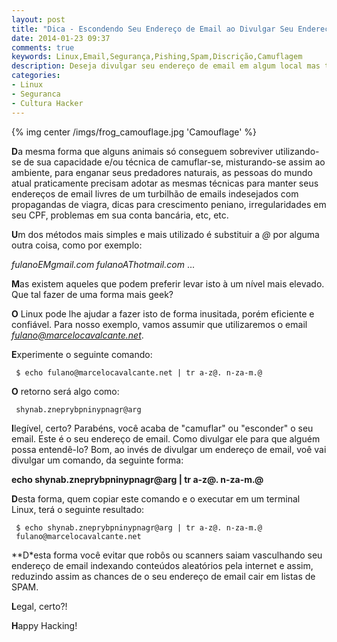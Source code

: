 ```yaml
---
layout: post
title: "Dica - Escondendo Seu Endereço de Email ao Divulgar Seu Endereço de Email"
date: 2014-01-23 09:37
comments: true
keywords: Linux,Email,Segurança,Pishing,Spam,Discrição,Camuflagem
description: Deseja divulgar seu endereço de email em algum local mas tem medo de ser vítima de pishing e passar a receber trocentos emails indesejados por conta disso? Experimente esconder seu endereço de email ao mesmo tempo que o divulga...
categories:
- Linux
- Seguranca
- Cultura Hacker
---
```

{% img center /imgs/frog_camouflage.jpg 'Camouflage' %}

**D**a mesma forma que alguns animais só conseguem sobreviver utilizando-se de sua capacidade e/ou técnica de camuflar-se, misturando-se assim ao ambiente, para enganar seus predadores naturais, as pessoas do mundo atual praticamente precisam adotar as mesmas técnicas para manter seus endereços de email livres de um turbilhão de emails indesejados com propagandas de viagra, dicas para crescimento peniano, irregularidades em seu CPF, problemas em sua conta bancária, etc, etc.

**U**m dos métodos mais simples e mais utilizado é substituir a *@* por alguma outra coisa, como por exemplo:

*fulanoEMgmail.com*
*fulanoAThotmail.com*
...

**M**as existem aqueles que podem preferir levar isto à um nível mais elevado. Que tal fazer de uma forma mais geek?

**O** Linux pode lhe ajudar a fazer isto de forma inusitada, porém eficiente e confiável. Para nosso exemplo, vamos assumir que utilizaremos o email *fulano@marcelocavalcante.net*.

**E**xperimente o seguinte comando:

```
 $ echo fulano@marcelocavalcante.net | tr a-z@. n-za-m.@
```

**O** retorno será algo como:

```
 shynab.zneprybpninypnagr@arg
```

**I**legível, certo? Parabéns, você acaba de "camuflar" ou "esconder" o seu email. Este é o seu endereço de email. Como divulgar ele para que alguém possa entendê-lo? Bom, ao invés de divulgar um endereço de email, voê vai divulgar um comando, da seguinte forma:

**echo shynab.zneprybpninypnagr@arg | tr a-z@. n-za-m.@**

**D**esta forma, quem copiar este comando e o executar em um terminal Linux, terá o seguinte resultado:

```
 $ echo shynab.zneprybpninypnagr@arg | tr a-z@. n-za-m.@
 fulano@marcelocavalcante.net
```

**D*esta forma você evitar que robôs ou scanners saiam vasculhando seu endereço de email indexando conteúdos aleatórios pela internet e assim, reduzindo assim as chances de o seu endereço de email cair em listas de SPAM.

**L**egal, certo?!

**H**appy Hacking!